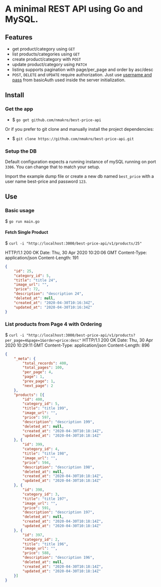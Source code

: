 
# A minimal REST API using Go and MySQL.

## Features
 - get product/category using `GET`
 - list products/categories using `GET`
 - create product/category with `POST`
 - update product/category using `PATCH`
 - listing supports pagination with page/per_page and order by asc/desc 
 - `POST`, `DELETE` and `UPDATE` require authorization. Just use [username and pass](https://github.com/nmakro/best-price-api/blob/master/server/server.go#L18) from basicAuth used inside the server initialization.


## Install

### Get the app

 - $ `go get github.com/nmakro/best-price-api`

Or if you prefer to git clone and manually install the project dependencies:

 - $ `git clone https://github.com/nmakro/best-price-api.git`
 
### Setup the DB
Default configuration expects a running instance of mySQL running on port `3306`. You can change that to match your setup.

Import the example dump file or create a new db named `best_price` with a user name best-price and password `123`.

 
## Use

### Basic usage

$ `go run main.go`

#### Fetch Single Product
$ `curl -i "http://localhost:3000/best-price-api/v1/products/25"`
              
HTTP/1.1 200 OK
Date: Thu, 30 Apr 2020 10:20:06 GMT
Content-Type: application/json
Content-Length: 191

```json
{
    "id": 25,
    "category_id": 5,
    "title": "title 24",
    "image_url": "",
    "price": 72,
    "description": "description 24",
    "deleted_at": null,
    "created_at": "2020-04-30T10:16:34Z",
    "updated_at": "2020-04-30T10:16:34Z"
}
```

### List products from Page 4 with Ordering

$ `curl -i "http://localhost:3000/best-price-api/v1/products?per_page=4&page=1&order=price:desc"`
HTTP/1.1 200 OK
Date: Thu, 30 Apr 2020 10:29:11 GMT
Content-Type: application/json
Content-Length: 896

```json
{
    "_meta": {
        "total_records": 400,
        "total_pages": 100,
        "per_page": 4,
        "page": 1,
        "prev_page": 1,
        "next_page": 2
    },
    "products": [{
        "id": 400,
        "category_id": 5,
        "title": "title 199",
        "image_url": "",
        "price": 597,
        "description": "description 199",
        "deleted_at": null,
        "created_at": "2020-04-30T10:18:14Z",
        "updated_at": "2020-04-30T10:18:14Z"
    }, {
        "id": 399,
        "category_id": 4,
        "title": "title 198",
        "image_url": "",
        "price": 594,
        "description": "description 198",
        "deleted_at": null,
        "created_at": "2020-04-30T10:18:14Z",
        "updated_at": "2020-04-30T10:18:14Z"
    }, {
        "id": 398,
        "category_id": 3,
        "title": "title 197",
        "image_url": "",
        "price": 591,
        "description": "description 197",
        "deleted_at": null,
        "created_at": "2020-04-30T10:18:14Z",
        "updated_at": "2020-04-30T10:18:14Z"
    }, {
        "id": 397,
        "category_id": 2,
        "title": "title 196",
        "image_url": "",
        "price": 588,
        "description": "description 196",
        "deleted_at": null,
        "created_at": "2020-04-30T10:18:14Z",
        "updated_at": "2020-04-30T10:18:14Z"
    }]
}
```
